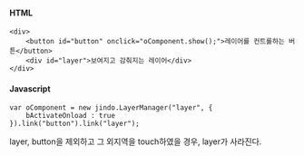 #### HTML

	<div>
		<button id="button" onclick="oComponent.show();">레이어를 컨트롤하는 버튼</button>
		<div id="layer">보여지고 감춰지는 레이어</div>
	</div>

#### Javascript

	var oComponent = new jindo.LayerManager("layer", {
		bActivateOnload : true
	}).link("button").link("layer");

layer, button을 제외하고 그 외지역을 touch하였을 경우, layer가 사라진다.